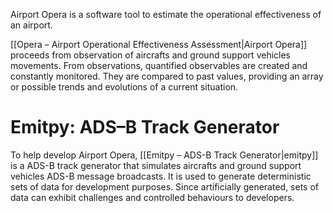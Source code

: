  

Airport Opera is a software tool to estimate the operational effectiveness of an airport.

[[Opera – Airport Operational Effectiveness Assessment|Airport Opera]] proceeds from observation of aircrafts and ground support vehicles movements. From observations, quantified observables are created and constantly monitored.
They are compared to past values, providing an array or possible trends and evolutions of a current situation.


# Emitpy: ADS–B Track Generator

To help develop Airport Opera, [[Emitpy – ADS-B Track Generator|emitpy]] is a ADS-B track generator that simulates aircrafts and ground support vehicles ADS-B message broadcasts. It is used to generate deterministic sets of data for development purposes. Since artificially generated, sets of data can exhibit challenges and controlled behaviours to developers.